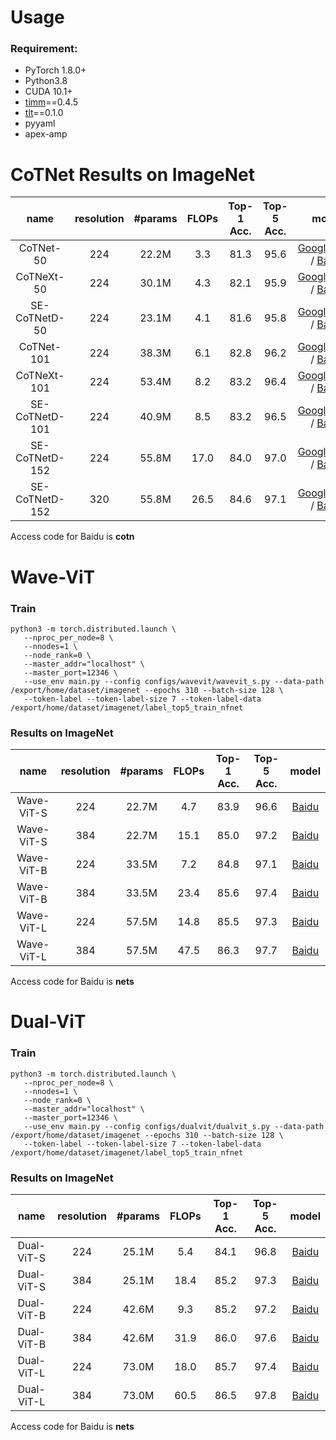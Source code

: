 # Usage
### Requirement:
* PyTorch 1.8.0+
* Python3.8
* CUDA 10.1+
* [timm](https://github.com/rwightman/pytorch-image-models)==0.4.5
* [tlt](https://github.com/zihangJiang/TokenLabeling)==0.1.0
* pyyaml
* apex-amp

# CoTNet Results on ImageNet
| name | resolution | #params | FLOPs | Top-1 Acc. | Top-5 Acc. | model |
| :---: | :---: | :---: | :---: | :---: | :---: | :---: | 
| CoTNet-50 | 224 | 22.2M | 3.3 | 81.3 | 95.6 | [GoogleDrive](https://drive.google.com/file/d/1SR5ezIu7LN943zHaUh4mC0ehxBVMqtfv/view?usp=sharing) / [Baidu](https://pan.baidu.com/s/1czr00SglgD8dNVK8jT1yLg) |
| CoTNeXt-50 | 224 | 30.1M | 4.3 | 82.1 | 95.9 | [GoogleDrive](https://drive.google.com/file/d/1j6b5D3xcZ5L_bHiQV0WfqyOieqZLVOCv/view?usp=sharing) / [Baidu](https://pan.baidu.com/s/1CeV9IH_P5N9yuO-wOpdGNw) |
| SE-CoTNetD-50 | 224 | 23.1M | 4.1 | 81.6 | 95.8 | [GoogleDrive](https://drive.google.com/file/d/1D2b5fr3lxpBpiFcCYBKngmmSgfVHt_56/view?usp=sharing) / [Baidu](https://pan.baidu.com/s/1s5Xg7AqzWuwFJUzOJDoo4Q) |
| CoTNet-101 | 224 | 38.3M | 6.1 | 82.8 | 96.2 | [GoogleDrive](https://drive.google.com/file/d/11jExbPEg4Eq5PApisZyE5k-1CbRYnsQb/view?usp=sharing) / [Baidu](https://pan.baidu.com/s/1Olpta0AV7N4OoiC8PB4BnA) |
| CoTNeXt-101 | 224 | 53.4M | 8.2 | 83.2 | 96.4 | [GoogleDrive](https://drive.google.com/file/d/1des5wgkBDUscQAs8IYOmKCKKUA46QLfJ/view?usp=sharing) / [Baidu](https://pan.baidu.com/s/1FM0QRZJee7uY7iKaEiUA-w) |
| SE-CoTNetD-101 | 224 | 40.9M | 8.5 | 83.2 | 96.5 | [GoogleDrive](https://drive.google.com/file/d/1PWIltQYpYZiDrpfZORRQzGzQeXVd2b2f/view?usp=sharing) / [Baidu](https://pan.baidu.com/s/1WGFzuwio5lWJKiOOJTnjdg) |
| SE-CoTNetD-152 | 224 | 55.8M | 17.0 | 84.0 | 97.0 | [GoogleDrive](https://drive.google.com/file/d/1MkMx0a8an3ikt6LZwClIOyabBnMfR91v/view?usp=sharing) / [Baidu](https://pan.baidu.com/s/14mNVsSf-6WI3mxLN2WinWw) |
| SE-CoTNetD-152 | 320 | 55.8M | 26.5 | 84.6 | 97.1 | [GoogleDrive](https://drive.google.com/file/d/1E43T2jS37gR07p_FVWnjJNkMWeYMXgX9/view?usp=sharing) / [Baidu](https://pan.baidu.com/s/1kO5of8IPgL4HOudLeykS6w) |

Access code for Baidu is **cotn**

# Wave-ViT 
### Train
```
python3 -m torch.distributed.launch \
   --nproc_per_node=8 \
   --nnodes=1 \
   --node_rank=0 \
   --master_addr="localhost" \
   --master_port=12346 \
   --use_env main.py --config configs/wavevit/wavevit_s.py --data-path /export/home/dataset/imagenet --epochs 310 --batch-size 128 \
   --token-label --token-label-size 7 --token-label-data /export/home/dataset/imagenet/label_top5_train_nfnet
```

### Results on ImageNet
| name | resolution | #params | FLOPs | Top-1 Acc. | Top-5 Acc. | model |
| :---: | :---: | :---: | :---: | :---: | :---: | :---: | 
| Wave-ViT-S | 224 | 22.7M | 4.7 | 83.9  | 96.6 | [Baidu](https://pan.baidu.com/s/1JfNgmBE5ieAGsBermjpSzQ) |
| Wave-ViT-S | 384 | 22.7M | 15.1 | 85.0 | 97.2 | [Baidu](https://pan.baidu.com/s/1RLxSDwVG1wQs29s0x3_6QA) |
| Wave-ViT-B | 224 | 33.5M | 7.2 |  84.8 | 97.1 | [Baidu](https://pan.baidu.com/s/16DLjX7dKaZuULn7OrxVqyw) |
| Wave-ViT-B | 384 | 33.5M | 23.4 | 85.6 | 97.4 | [Baidu](https://pan.baidu.com/s/1KYINKOLO4Bf9kabDMjN-TA) |
| Wave-ViT-L | 224 | 57.5M | 14.8 | 85.5 | 97.3 | [Baidu](https://pan.baidu.com/s/1L-ZQ1eiv4sdefvdi7Z4-bw) |
| Wave-ViT-L | 384 | 57.5M | 47.5 | 86.3 | 97.7 | [Baidu](https://pan.baidu.com/s/1BdQBbdUeeAo8CojNifURGw) |

Access code for Baidu is **nets**

# Dual-ViT 
### Train
```
python3 -m torch.distributed.launch \
   --nproc_per_node=8 \
   --nnodes=1 \
   --node_rank=0 \
   --master_addr="localhost" \
   --master_port=12346 \
   --use_env main.py --config configs/dualvit/dualvit_s.py --data-path /export/home/dataset/imagenet --epochs 310 --batch-size 128 \
   --token-label --token-label-size 7 --token-label-data /export/home/dataset/imagenet/label_top5_train_nfnet
```

### Results on ImageNet
| name | resolution | #params | FLOPs | Top-1 Acc. | Top-5 Acc. | model |
| :---: | :---: | :---: | :---: | :---: | :---: | :---: | 
| Dual-ViT-S | 224 | 25.1M | 5.4 | 84.1  | 96.8 | [Baidu](https://pan.baidu.com/s/1mJapQgFXs3NYnFUCbsgYwQ) |
| Dual-ViT-S | 384 | 25.1M | 18.4 | 85.2 | 97.3 | [Baidu](https://pan.baidu.com/s/19efu-TJ0O5o4jIZXSbcNeg) |
| Dual-ViT-B | 224 | 42.6M | 9.3 | 85.2  | 97.2 | [Baidu](https://pan.baidu.com/s/1d0JmFb1fYrj83Dhz8znUQQ) |
| Dual-ViT-B | 384 | 42.6M | 31.9 | 86.0 | 97.6 | [Baidu](https://pan.baidu.com/s/1ujl-tHF5WVJRkb3xRoJoLQ) |
| Dual-ViT-L | 224 | 73.0M | 18.0 | 85.7 | 97.4 | [Baidu](https://pan.baidu.com/s/1UGI4vVj-Oivv7yR0K2bEXg) |
| Dual-ViT-L | 384 | 73.0M | 60.5 | 86.5 | 97.8 | [Baidu](https://pan.baidu.com/s/1PyvD3sswCG_66pHQtWw0Rw) |

Access code for Baidu is **nets**
